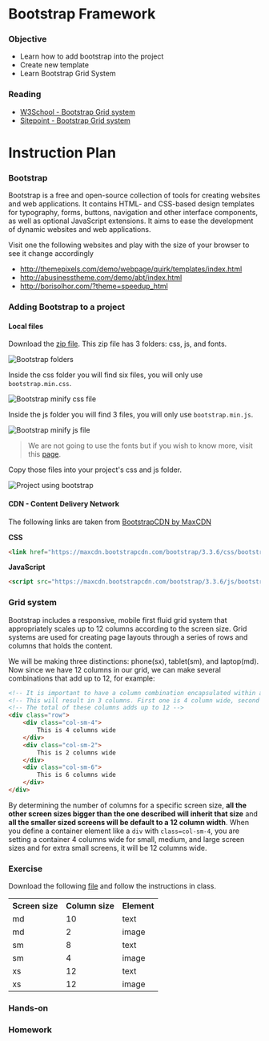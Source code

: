# Bootstrap Framework

### Objective

* Learn how to add bootstrap into the project
* Create new template
* Learn Bootstrap Grid System

### Reading

* [W3School - Bootstrap Grid system](http://www.w3schools.com/bootstrap/bootstrap_grid_system.asp)
* [Sitepoint - Bootstrap Grid system](http://www.sitepoint.com/understanding-bootstrap-grid-system/)

#  Instruction Plan

### Bootstrap

Bootstrap is a free and open-source collection of tools for creating websites and web applications. It contains HTML- and CSS-based design templates for typography, forms, buttons, navigation and other interface components, as well as optional JavaScript extensions. It aims to ease the development of dynamic websites and web applications.

Visit one the following websites and play with the size of your browser to see it change accordingly 

* http://themepixels.com/demo/webpage/quirk/templates/index.html
* http://abusinesstheme.com/demo/abt/index.html
* http://borisolhor.com/?theme=speedup_html

### Adding Bootstrap to a project

#### Local files

Download the [zip file](https://github.com/twbs/bootstrap/releases/download/v3.3.5/bootstrap-3.3.5-dist.zip). This zip file has 3 folders: css, js, and fonts.

![Bootstrap folders](../images/13/bootstrap-folders.jpg)

Inside the css folder you will find six files, you will only use `bootstrap.min.css`.

![Bootstrap minify css file](../images/13/bootstrap-min-css.jpg)

Inside the js folder you will find 3 files, you will only use `bootstrap.min.js`.

![Bootstrap minify js file](../images/13/bootstrap-min-js.jpg)

> We are not going to use the fonts but if you wish to know more, visit this [page](http://getbootstrap.com/components/#glyphicons).

Copy those files into your project's css and js folder.

![Project using bootstrap](../images/13/project-bootstrap.jpg)

#### CDN - Content Delivery Network

The following links are taken from [BootstrapCDN by MaxCDN](https://www.bootstrapcdn.com/)

**CSS**

```html
<link href="https://maxcdn.bootstrapcdn.com/bootstrap/3.3.6/css/bootstrap.min.css" rel="stylesheet" integrity="sha384-1q8mTJOASx8j1Au+a5WDVnPi2lkFfwwEAa8hDDdjZlpLegxhjVME1fgjWPGmkzs7" crossorigin="anonymous">
```

**JavaScript**
```html
<script src="https://maxcdn.bootstrapcdn.com/bootstrap/3.3.6/js/bootstrap.min.js" integrity="sha384-0mSbJDEHialfmuBBQP6A4Qrprq5OVfW37PRR3j5ELqxss1yVqOtnepnHVP9aJ7xS" crossorigin="anonymous"></script>
```


### Grid system

Bootstrap includes a responsive, mobile first fluid grid system that appropriately scales up to 12 columns according to the screen size. Grid systems are used for creating page layouts through a series of rows and columns that holds the content.

We will be making three distinctions: phone(sx), tablet(sm), and laptop(md). Now since we have 12 columns in our grid, we can make several combinations that add up to 12, for example:

```html
<!-- It is important to have a column combination encapsulated within a row to perform well -->
<!-- This will result in 3 columns. First one is 4 column wide, second 2 column wide, and third 6 column wide -->
<!-- The total of these columns adds up to 12 -->
<div class="row">
    <div class="col-sm-4">
        This is 4 columns wide
    </div>
    <div class="col-sm-2">
        This is 2 columns wide
    </div>
    <div class="col-sm-6">
        This is 6 columns wide
    </div>
</div>
```

By determining the number of columns for a specific screen size, **all the other screen sizes bigger than the one described will inherit that size** and **all the smaller sized screens will be default to a 12 column width**. When you define a container element like a `div` with `class=col-sm-4`, you are setting a container 4 columns wide for small, medium, and large screen sizes and for extra small screens, it will be 12 columns wide.

### Exercise

Download the following [file](https://github.com/AustinCodingAcademy/HTMLIntroductory/raw/master/archives/13/exercise/enemy.zip) and follow the instructions in class.

<table>
    <tr>
        <th>Screen size</th>
        <th>Column size</th>
        <th>Element</th>
    </tr>
    <tr>
        <td>md</td>
        <td>10</td>
        <td>text</td>
    </tr>
    <tr>
        <td>md</td>
        <td>2</td>
        <td>image</td>
    </tr>
    <tr>
        <td>sm</td>
        <td>8</td>
        <td>text</td>
    </tr>
    <tr>
        <td>sm</td>
        <td>4</td>
        <td>image</td>
    </tr>
    <tr>
        <td>xs</td>
        <td>12</td>
        <td>text</td>
    </tr>
    <tr>
        <td>xs</td>
        <td>12</td>
        <td>image</td>
    </tr>
</table>

### Hands-on

### Homework